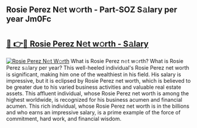 ## Rosie Perez N𝚎t w𝚘rth - Part-SOZ S𝚊lary per year Jm0Fc

# <h2><a href="http://gc46zgz.nevu.top/?p=Rosie+Perez">🔗 👉🔴 Rosie Perez N𝚎t w𝚘rth - S𝚊lary</a></h2>

[![Rosie Perez N𝚎t W𝚘rth](https://i.imgur.com/Oavwk0R.jpeg)](http://gc46zgz.nevu.top/?p=Rosie+Perez)
What is Rosie Perez n𝚎t w𝚘rth? What is Rosie Perez s𝚊lary per year?
This well-heeled individual's Rosie Perez net worth is significant, making him one of the wealthiest in his field. His salary is impressive, but it is eclipsed by Rosie Perez net worth, which is believed to be greater due to his varied business activities and valuable real estate assets. This affluent individual, whose Rosie Perez net worth is among the highest worldwide, is recognized for his business acumen and financial acumen. This rich individual, whose Rosie Perez net worth is in the billions and who earns an impressive salary, is a prime example of the force of commitment, hard work, and financial wisdom.
